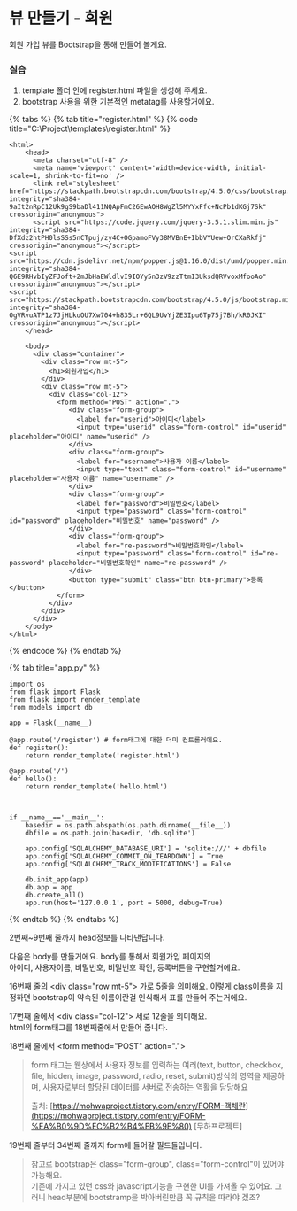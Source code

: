 # 뷰 만들기 - 회원

 회원 가입 뷰를 Bootstrap을 통해 만들어 볼게요. 

###  실습 

1. template 폴더 안에 register.html 파일을 생성해 주세요. 
2. bootstrap 사용을 위한 기본적인 metatag를 사용할거에요. 

{% tabs %}
{% tab title="register.html" %}
{% code title="C:\\Project\\templates\\register.html" %}
```text
<html>
    <head>
      <meta charset="utf-8" />
      <meta name='viewport' content='width=device-width, initial-scale=1, shrink-to-fit=no' />
      <link rel="stylesheet" href="https://stackpath.bootstrapcdn.com/bootstrap/4.5.0/css/bootstrap.min.css" integrity="sha384-9aIt2nRpC12Uk9gS9baDl411NQApFmC26EwAOH8WgZl5MYYxFfc+NcPb1dKGj7Sk" crossorigin="anonymous">
      <script src="https://code.jquery.com/jquery-3.5.1.slim.min.js" integrity="sha384-DfXdz2htPH0lsSSs5nCTpuj/zy4C+OGpamoFVy38MVBnE+IbbVYUew+OrCXaRkfj" crossorigin="anonymous"></script>
<script src="https://cdn.jsdelivr.net/npm/popper.js@1.16.0/dist/umd/popper.min.js" integrity="sha384-Q6E9RHvbIyZFJoft+2mJbHaEWldlvI9IOYy5n3zV9zzTtmI3UksdQRVvoxMfooAo" crossorigin="anonymous"></script>
<script src="https://stackpath.bootstrapcdn.com/bootstrap/4.5.0/js/bootstrap.min.js" integrity="sha384-OgVRvuATP1z7JjHLkuOU7Xw704+h835Lr+6QL9UvYjZE3Ipu6Tp75j7Bh/kR0JKI" crossorigin="anonymous"></script>
    </head>

    <body>
      <div class="container">
        <div class="row mt-5">
          <h1>회원가입</h1>
        </div>
        <div class="row mt-5">
          <div class="col-12">
            <form method="POST" action=".">
               <div class="form-group">
                 <label for="userid">아이디</label>
                 <input type="userid" class="form-control" id="userid" placeholder="아이디" name="userid" />
               </div>
               <div class="form-group">
                 <label for="username">사용자 이름</label>
                 <input type="text" class="form-control" id="username" placeholder="사용자 이름" name="username" />
               </div>
               <div class="form-group">
                 <label for="password">비밀번호</label>
                 <input type="password" class="form-control" id="password" placeholder="비밀번호" name="password" />
               </div>
               <div class="form-group">
                 <label for="re-password">비밀번호확인</label>
                 <input type="password" class="form-control" id="re-password" placeholder="비밀번호확인" name="re-password" />
               </div>
               <button type="submit" class="btn btn-primary">등록</button>
            </form>
          </div>
        </div>
      </div>
    </body>
</html>
```
{% endcode %}
{% endtab %}

{% tab title="app.py" %}
```
import os
from flask import Flask
from flask import render_template
from models import db

app = Flask(__name__)

@app.route('/register') # form태그에 대한 더미 컨트롤러에요.
def register():
    return render_template('register.html')

@app.route('/')
def hello():
    return render_template('hello.html')


    
if __name__=='__main__':
    basedir = os.path.abspath(os.path.dirname(__file__))
    dbfile = os.path.join(basedir, 'db.sqlite')
    
    app.config['SQLALCHEMY_DATABASE_URI'] = 'sqlite:///' + dbfile
    app.config['SQLALCHEMY_COMMIT_ON_TEARDOWN'] = True
    app.config['SQLALCHEMY_TRACK_MODIFICATIONS'] = False
    
    db.init_app(app)
    db.app = app
    db.create_all()
    app.run(host='127.0.0.1', port = 5000, debug=True)
```
{% endtab %}
{% endtabs %}



2번째~9번째 줄까지 head정보를 나타낸답니다.   
  
다음은 body를 만들거에요. body를 통해서 회원가입 페이지의   
아이디, 사용자이름, 비밀번호, 비밀번호 확인, 등록버튼을 구현할거에요.   

16번째 줄의 &lt;div class="row mt-5"&gt; 가로 5줄을 의미해요. 이렇게 class이름을 지정하면 bootstrap이 약속된 이름이란걸 인식해서 표를 만들어 주는거에요. 

 17번째 줄에서 &lt;div class="col-12"&gt; 세로 12줄을 의미해요.  
html의 form태그를 18번째줄에서 만들어 줍니다.   
  
18번째 줄에서 &lt;form method="POST" action="."&gt;

> form 태그는  웹상에서 사용자 정보를 입력하는 여러\(text, button, checkbox, file, hidden, image, password, radio, reset, submit\)방식의 영역을 제공하며, 사용자로부터 할당된 데이터를 서버로 전송하는 역활을 담당해요  
>   
> 출처: [https://mohwaproject.tistory.com/entry/FORM-객체란](https://mohwaproject.tistory.com/entry/FORM-%EA%B0%9D%EC%B2%B4%EB%9E%80) \[무하프로젝트\]

19번째 줄부터 34번째 줄까지 form에 들어갈 필드들입니다. 

> 참고로 bootstrap은 class="form-group",  class="form-control"이 있어야 가능해요.   
> 기존에 가지고 있던 css와 javascript기능을 구현한 UI를 가져올 수 있어요.  그러니 head부분에 bootstramp을 박아버린만큼 꼭 규칙을 따라야 겠조?





